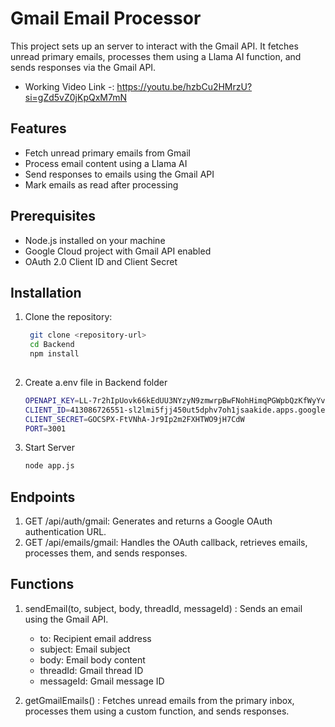 # Gmail Email Processor
This project sets up an server to interact with the Gmail API. It fetches unread primary emails, processes them using a Llama AI function, and sends responses via the Gmail API.

- Working Video Link -: https://youtu.be/hzbCu2HMrzU?si=gZd5vZ0jKpQxM7mN 

## Features

- Fetch unread primary emails from Gmail
- Process email content using a Llama AI 
- Send responses to emails using the Gmail API
- Mark emails as read after processing

## Prerequisites

- Node.js installed on your machine
- Google Cloud project with Gmail API enabled
- OAuth 2.0 Client ID and Client Secret

## Installation

1. Clone the repository:

   ```sh
    git clone <repository-url>
    cd Backend
    npm install
    
2. Create a.env file in Backend folder
    ```sh
    OPENAPI_KEY=LL-7r2hIpUovk66kEdUU3NYzyN9zmwrpBwFNohHimqPGWpbQzKfWyYvIU5wFpnmfATK
    CLIENT_ID=413086726551-sl2lmi5fjj450ut5dphv7oh1jsaakide.apps.googleusercontent.com
    CLIENT_SECRET=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
    PORT=3001

3. Start Server
    ```sh
    node app.js


## Endpoints

1. GET /api/auth/gmail: Generates and returns a Google OAuth authentication URL.
2. GET /api/emails/gmail: Handles the OAuth callback, retrieves emails, processes them, and sends responses.


## Functions
1. sendEmail(to, subject, body, threadId, messageId) : Sends an email using the Gmail API.

    - to: Recipient email address
    - subject: Email subject
    - body: Email body content
    - threadId: Gmail thread ID
    - messageId: Gmail message ID

2. getGmailEmails() : Fetches unread emails from the primary inbox, processes them using a custom function, and sends responses.

